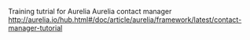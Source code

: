 Training tutrial for Aurelia
Aurelia contact manager
http://aurelia.io/hub.html#/doc/article/aurelia/framework/latest/contact-manager-tutorial
